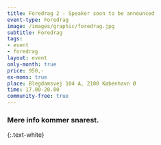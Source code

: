 ```yaml
---
title: Foredrag 2 - Speaker soon to be announced
event-type: Foredrag
image: /images/graphic/foredrag.jpg
subtitle: Foredrag
tags:
- event
- foredrag
layout: event
only-month: true
price: 950,-
ex-moms: true
place: Blegdamsvej 104 A, 2100 København Ø
time: 17.00-20.00
community-free: true
---
```


### Mere info kommer snarest.
{:.text-white}